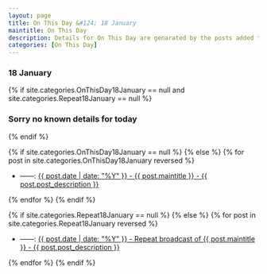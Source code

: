 ```yaml
---
layout: page
title: On This Day &#124; 18 January
maintitle: On This Day
description: Details for On This Day are genarated by the posts added to the website so the content is subject to changes/updates over time.
categories: [On This Day]
---
```


<h3>18 January</h3>

{% if site.categories.OnThisDay18January == null and site.categories.Repeat18January == null %}
  <h3>Sorry no known details for today</h3>
{% endif %}

{% if site.categories.OnThisDay18January == null %}
{% else %}
{% for post in site.categories.OnThisDay18January reversed %}
<ul>
<li> ——: <a href="{{ post.url }}">{{ post.date | date: "%Y" }} - {{ post.maintitle }} - {{ post.post_description }}</a></li>
</ul>
{% endfor %}
{% endif %}

{% if site.categories.Repeat18January == null %}
{% else %}
{% for post in site.categories.Repeat18January reversed %}
<ul>
<li> ——: <a href="{{ post.url }}">{{ post.date | date: "%Y" }} - Repeat broadcast of {{ post.maintitle }} - {{ post.post_description }}</a></li>
</ul>
{% endfor %}
{% endif %}
